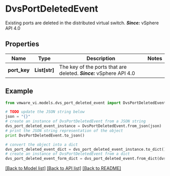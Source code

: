 # DvsPortDeletedEvent

Existing ports are deleted in the distributed virtual switch.  ***Since:*** vSphere API 4.0 

## Properties
Name | Type | Description | Notes
------------ | ------------- | ------------- | -------------
**port_key** | **List[str]** | The key of the ports that are deleted.  ***Since:*** vSphere API 4.0  | 

## Example

```python
from vmware_vi.models.dvs_port_deleted_event import DvsPortDeletedEvent

# TODO update the JSON string below
json = "{}"
# create an instance of DvsPortDeletedEvent from a JSON string
dvs_port_deleted_event_instance = DvsPortDeletedEvent.from_json(json)
# print the JSON string representation of the object
print DvsPortDeletedEvent.to_json()

# convert the object into a dict
dvs_port_deleted_event_dict = dvs_port_deleted_event_instance.to_dict()
# create an instance of DvsPortDeletedEvent from a dict
dvs_port_deleted_event_form_dict = dvs_port_deleted_event.from_dict(dvs_port_deleted_event_dict)
```
[[Back to Model list]](../README.md#documentation-for-models) [[Back to API list]](../README.md#documentation-for-api-endpoints) [[Back to README]](../README.md)


